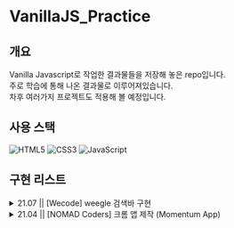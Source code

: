 # VanillaJS_Practice

## 개요

Vanilla Javascript로 작업한 결과물들을 저장해 놓은 repo입니다.</br>
주로 학습에 통해 나온 결과물로 이루어져있습니다.</br>
차후 여러가지 프로젝트도 적용해 볼 예정입니다.

## 사용 스택

![HTML5](https://img.shields.io/badge/html5-E34F26.svg?style=for-the-badge&logo=html5&logoColor=white)
![CSS3](https://img.shields.io/badge/css3-1572B6.svg?style=for-the-badge&logo=css3&logoColor=white)
![JavaScript](https://img.shields.io/badge/javascript-%23323330.svg?style=for-the-badge&logo=javascript&logoColor=%23F7DF1E)


## 구현 리스트

<details>
<summary>21.07 || [Wecode] weegle 검색바 구현</summary>

![스크린샷 2023-03-23 오후 2 46 48](https://user-images.githubusercontent.com/78401083/227114861-54d6576f-7e4e-4a4d-bb90-52c23b085853.png)

### Version
<details>
<summary>1.0.0</summary>

### ☝🏻 기본 기능

| ![스크린샷 2023-03-23 오후 2 31 44](https://user-images.githubusercontent.com/78401083/227112446-08c1ee88-c0c4-4747-b64e-06e3344c40ca.png) | [레이아웃]<br/> - 검색창 내부에 아이콘 위치하도록 구현 |
| :--: | :--: |


</details>

## 참고 사항
- 소스 코드 및 화면 확인 방법 : `git clone` 이후, `[Wecode] 검색바 구현` 폴더에서 index.html을 확인해주세요.

<br/>

</details>

<details>
<summary>21.04 || [NOMAD Coders] 크롬 앱 제작 (Momentum App)</summary>

![스크린샷 2023-03-23 오후 2 45 39](https://user-images.githubusercontent.com/78401083/227114626-26382ee5-1c46-4448-a1a5-3a0ae417a71d.png)

### Version
<details>
<summary>1.0.0</summary>

### ☝🏻 기본 기능

|   ![ezgif com-video-to-gif](https://user-images.githubusercontent.com/78401083/227094549-3bafed71-1a7d-4cda-8363-f882a50f07fc.gif)   | [로그인]<br/> - 초기 화면에서 유저 이름 등록<br/>- 등록한 유저는 새로고침해도 유지<br/><br/>[현재 시간 표시]<br/>-명언과 작가를 랜덤하게 화면에 표시 |
| :----------------------------------------------------------------------------------------------------------------------------------: | :--------------------------------------------------------------------------------------------------------------------------------------------------: |
| ![ezgif com-video-to-gif (1)](https://user-images.githubusercontent.com/78401083/227095148-f7e99954-d458-43e3-b439-09ffd578ee86.gif) |                            [todo 리스트]<br/> - todo 리스트 생성 및 삭제 구현<br/>- 새로고침 해도 기존 리스트 그대로 유지                            |

### ✌🏻 추가 구현 기능 (학습 내용 외 추가로 적용한 부분)
- css 수정 : 전체 디자인 구현 / 중앙 정렬
- 시간 표시 : 타이틀 상단에 시간 위치 / 오전 오후 구분 / 12시간 기준 표시
- 글귀 위치 : 최하단에 위치 고정
- todo 리스트 : 이름 입력하면 리스트 입력칸이 나오도록 구성 / 리스트가 일정 길이를 넘어서면 안보이도록 구현

</details>

## 참고 사항
- 소스 코드 및 화면 확인 방법 : `git clone` 이후, `[NOMAD Coders] 크롬 앱 제작 (Momentum App)` 폴더에서 index.html을 확인해주세요
- 참고자료 : [NOMAD Coder의 크롬 앱 제작 강의](https://nomadcoders.co/javascript-for-beginners/lobby)를 보면서 만든 결과물입니다.
<br/>

</details>
